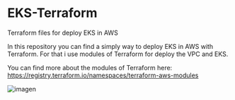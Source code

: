 # EKS-Terraform
Terraform files for deploy EKS in AWS

In this repository you can find a simply way to deploy EKS in AWS with Terraform. For that i use modules of Terraform for deploy the VPC and EKS.

You can find more about the modules of Terraform here: https://registry.terraform.io/namespaces/terraform-aws-modules

![imagen](https://github.com/JeanIzar/EKS-Terraform/assets/101521866/387fd254-a2fa-4cd3-a906-d752f3ac1ffe)
